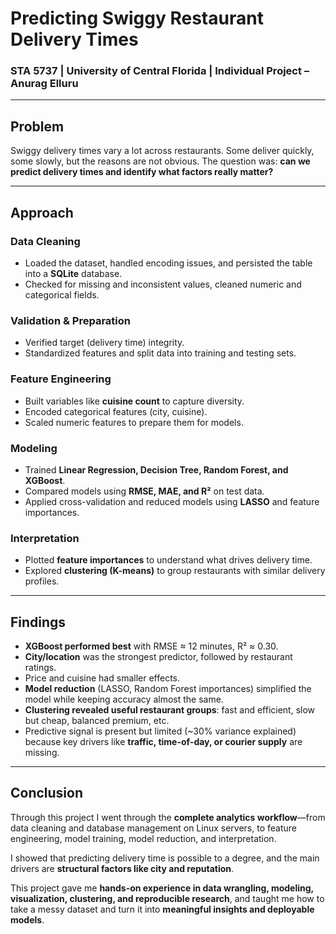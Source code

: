 # Predicting Swiggy Restaurant Delivery Times  

### STA 5737 | University of Central Florida | Individual Project – Anurag Elluru  

---

## Problem  
Swiggy delivery times vary a lot across restaurants. Some deliver quickly, some slowly, but the reasons are not obvious. The question was: **can we predict delivery times and identify what factors really matter?**  

---

## Approach  

### Data Cleaning  
- Loaded the dataset, handled encoding issues, and persisted the table into a **SQLite** database.  
- Checked for missing and inconsistent values, cleaned numeric and categorical fields.  

### Validation & Preparation  
- Verified target (delivery time) integrity.  
- Standardized features and split data into training and testing sets.  

### Feature Engineering  
- Built variables like **cuisine count** to capture diversity.  
- Encoded categorical features (city, cuisine).  
- Scaled numeric features to prepare them for models.  

### Modeling  
- Trained **Linear Regression, Decision Tree, Random Forest, and XGBoost**.  
- Compared models using **RMSE, MAE, and R²** on test data.  
- Applied cross-validation and reduced models using **LASSO** and feature importances.  

### Interpretation  
- Plotted **feature importances** to understand what drives delivery time.  
- Explored **clustering (K-means)** to group restaurants with similar delivery profiles.  

---

## Findings  
- **XGBoost performed best** with RMSE ≈ 12 minutes, R² ≈ 0.30.  
- **City/location** was the strongest predictor, followed by restaurant ratings.  
- Price and cuisine had smaller effects.  
- **Model reduction** (LASSO, Random Forest importances) simplified the model while keeping accuracy almost the same.  
- **Clustering revealed useful restaurant groups**: fast and efficient, slow but cheap, balanced premium, etc.  
- Predictive signal is present but limited (~30% variance explained) because key drivers like **traffic, time-of-day, or courier supply** are missing.  

---

## Conclusion  
Through this project I went through the **complete analytics workflow**—from data cleaning and database management on Linux servers, to feature engineering, model training, model reduction, and interpretation.  

I showed that predicting delivery time is possible to a degree, and the main drivers are **structural factors like city and reputation**.  

This project gave me **hands-on experience in data wrangling, modeling, visualization, clustering, and reproducible research**, and taught me how to take a messy dataset and turn it into **meaningful insights and deployable models**.  
